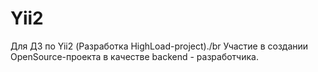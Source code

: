 # Yii2
Для ДЗ по Yii2 (Разработка HighLoad-project)./br
Участие в создании OpenSource-проекта в качестве backend - разработчика.
